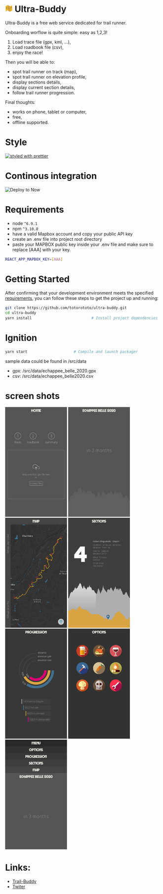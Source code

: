 # <img src="./public/logo192.png" width="24"> Ultra-Buddy

Ultra-Buddy is a free web service dedicated for trail runner.

Onboarding worflow is quite simple: easy as 1,2,3!

1. Load trace file (gpx, kml, ...),
2. Load roadbook file (csv),
3. enjoy the race!

Then you will be able to:

- spot trail runner on track (map),
- spot trail runner on elevation profile,
- display sections details,
- display current section details,
- follow trail runner progression.

Final thoughts:

- works on phone, tablet or computer,
- free,
- offline supported.

# Style

[![styled with prettier](https://img.shields.io/badge/styled_with-prettier-ff69b4.svg)](https://github.com/prettier/prettier)

# Continous integration

![Deploy to Now](https://badgen.net/badge/%E2%96%B2%20Deploy%20to%20Now/$%20now%20totorototo%2Fultra-buddy/black)

# Requirements

- node `^6.9.1`
- npm `^3.10.8`
- have a valid Mapbox account and copy your public API key
- create an .env file into project root directory
- paste your MAPBOX public key inside your .env file and make sure to replace [AAA] with your key.

```bash
REACT_APP_MAPBOX_KEY=[AAA]
```

# Getting Started

After confirming that your development environment meets the specified [requirements](#requirements), you can follow these steps to get the project up and running:

```bash
git clone https://github.com/totorototo/ultra-buddy.git
cd ultra-buddy
yarn install                           # Install project dependencies
```

# Ignition

```bash
yarn start                     # Compile and launch packager
```

sample data could be found in /src/data

- gpx: /src/data/echappee_belle_2020.gpx
- csv: /src/data/echappee_belle2020.csv

# screen shots

<img src="./screenshots/wizard.png" width="200">
<img src="./screenshots/main.png" width="200">
<img src="./screenshots/map.png" width="200">
<img src="./screenshots/sections.png" width="200">
<img src="./screenshots/progression.png" width="200">
<img src="./screenshots/options.png" width="200">
<img src="./screenshots/stack-menu.png" width="200">

# Links:

- [Trail-Buddy](https://ultra-buddy.now.sh/)
- [Twiter](https://twitter.com/LLogicielle)
